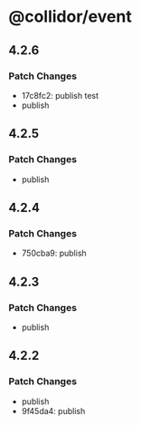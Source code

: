 # @collidor/event

## 4.2.6

### Patch Changes

- 17c8fc2: publish test
- publish

## 4.2.5

### Patch Changes

- publish

## 4.2.4

### Patch Changes

- 750cba9: publish

## 4.2.3

### Patch Changes

- publish

## 4.2.2

### Patch Changes

- publish
- 9f45da4: publish
